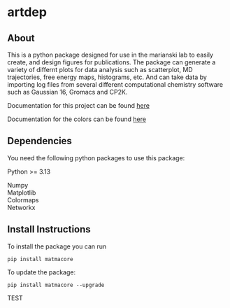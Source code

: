 # artdep

## About
This is a python package designed for use in the marianski lab to easily create, and design figures for publications. The package can generate a variety of differnt plots for data analysis such as scatterplot, MD trajectories, free energy maps, histograms, etc. And can take data by importing log files from several different computational chemistry software such as Gaussian 16, Gromacs and CP2K.

Documentation for this project can be found [here](https://marianski-lab.github.io/artdep)

Documentation for the colors can be found [here](https://pratiman-91.github.io/colormaps/docs/Sequential)

## Dependencies
You need the following python packages to use this package:  

Python >= 3.13  

Numpy  
Matplotlib  
Colormaps  
Networkx

## Install Instructions
To install the package you can run  
```
pip install matmacore
```

To update the package:
```
pip install matmacore --upgrade
```
TEST
